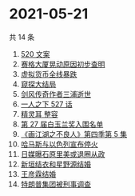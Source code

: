 # 2021-05-21

共 14 条

<!-- BEGIN ZHIHUSEARCH -->
<!-- 最后更新时间 Fri May 21 2021 17:10:26 GMT+0800 (China Standard Time) -->
1. [520 文案](https://www.zhihu.com/search?q=520文案)
1. [赛格大厦晃动原因初步查明](https://www.zhihu.com/search?q=赛格大厦)
1. [虚拟货币全线暴跌](https://www.zhihu.com/search?q=币圈崩盘)
1. [窥探大结局](https://www.zhihu.com/search?q=窥探)
1. [剑风传奇作者三浦逝世](https://www.zhihu.com/search?q=剑风传奇)
1. [一人之下 527 话](https://www.zhihu.com/search?q=一人之下)
1. [精灵耳 整容](https://www.zhihu.com/search?q=精灵耳)
1. [第 27 届白玉兰奖入围名单](https://www.zhihu.com/search?q=白玉兰奖)
1. [《画江湖之不良人》第四季第 5 集](https://www.zhihu.com/search?q=画江湖之不良人第四季)
1. [哈马斯与以色列宣布停火](https://www.zhihu.com/search?q=以色列哈马斯)
1. [日媒曝石原里美或退圈从政](https://www.zhihu.com/search?q=石原里美)
1. [新垣结衣和星野源结婚](https://www.zhihu.com/search?q=新垣结衣结婚)
1. [王彦霖结婚](https://www.zhihu.com/search?q=王彦霖)
1. [特朗普集团被刑事调查](https://www.zhihu.com/search?q=特朗普)
<!-- END ZHIHUSEARCH -->
